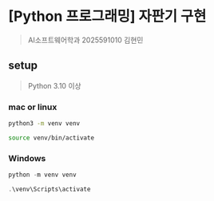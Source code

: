 # [Python 프로그래밍] 자판기 구현

> AI소프트웨어학과 2025591010 김현민

## setup

> Python 3.10 이상

### mac or linux

```bash
python3 -m venv venv
```

```bash
source venv/bin/activate
```

### Windows

```powerShell
python -m venv venv
```

```powerShell
.\venv\Scripts\activate
```
